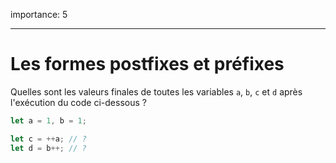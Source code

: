 importance: 5

---

# Les formes postfixes et préfixes

Quelles sont les valeurs finales de toutes les variables `a`, `b`, `c` et `d` après l'exécution du code ci-dessous ?

```js
let a = 1, b = 1;

let c = ++a; // ?
let d = b++; // ?
```
